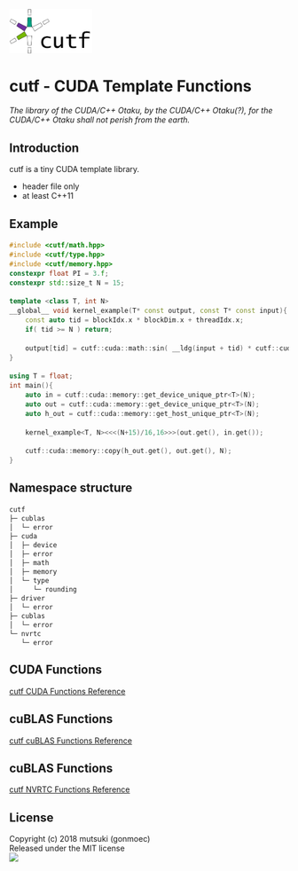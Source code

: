 <img src="./docs/cutf-logo.png" width="150">


# cutf - CUDA Template Functions
*The library of the CUDA/C++ Otaku, by the CUDA/C++ Otaku(?), for the CUDA/C++ Otaku shall not perish from the earth.*

## Introduction
cutf is a tiny CUDA template library.

- header file only
- at least C++11

## Example
```cpp
#include <cutf/math.hpp>
#include <cutf/type.hpp>
#include <cutf/memory.hpp>
constexpr float PI = 3.f;
constexpr std::size_t N = 15;

template <class T, int N>
__global__ void kernel_example(T* const output, const T* const input){
	const auto tid = blockIdx.x * blockDim.x + threadIdx.x;
	if( tid >= N ) return;

	output[tid] = cutf::cuda::math::sin( __ldg(input + tid) * cutf::cuda::type::cast<T>(PI) );
}

using T = float;
int main(){
	auto in = cutf::cuda::memory::get_device_unique_ptr<T>(N);
	auto out = cutf::cuda::memory::get_device_unique_ptr<T>(N);
	auto h_out = cutf::cuda::memory::get_host_unique_ptr<T>(N);

	kernel_example<T, N><<<(N+15)/16,16>>>(out.get(), in.get());

	cutf::cuda::memory::copy(h_out.get(), out.get(), N);
}
```

## Namespace structure
```
cutf 
├─ cublas
│  └─ error
├─ cuda
│  ├─ device
│  ├─ error
│  ├─ math
│  ├─ memory
│  └─ type
│     └─ rounding
├─ driver
│  └─ error
├─ cublas
│  └─ error
└─ nvrtc
   └─ error
```

## CUDA Functions
[cutf CUDA Functions Reference](./docs/cuda.md)

## cuBLAS Functions
[cutf cuBLAS Functions Reference](./docs/cublas.md)

## cuBLAS Functions
[cutf NVRTC Functions Reference](./docs/nvrtc.md)

## License
Copyright (c) 2018 mutsuki (gonmoec)  
Released under the MIT license  
<img src="http://momo86.net/ipsolab.svg" width="120">
